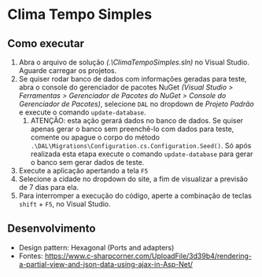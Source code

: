 # Clima Tempo Simples

## Como executar

1. Abra o arquivo de solução _(.\ClimaTempoSimples.sln)_ no Visual Studio. Aguarde carregar os projetos.
2. Se quiser rodar banco de dados com informações geradas para teste, abra o console do gerenciador de pacotes NuGet _(Visual Studio > Ferramentas > Gerenciador de Pacotes do NuGet > Console do Gerenciador de Pacotes)_, selecione `DAL` no dropdown de _Projeto Padrão_ e execute o comando `update-database`.
   1. ATENÇÃO: esta ação gerará dados no banco de dados. Se quiser apenas gerar o banco sem preenchê-lo com dados para teste, comente ou apague o corpo do método `.\DAL\Migrations\Configuration.cs.Configuration.Seed()`. Só após realizada esta etapa execute o comando `update-database` para gerar o banco sem gerar dados de teste.
3. Execute a aplicação apertando a tela `F5`
4. Selecione a cidade no dropdown do site, a fim de visualizar a previsão de 7 dias para ela.
5. Para interromper a execução do código, aperte a combinação de teclas `shift` + `F5`, no Visual Studio.

## Desenvolvimento

- Design pattern: Hexagonal (Ports and adapters)
- Fontes: https://www.c-sharpcorner.com/UploadFile/3d39b4/rendering-a-partial-view-and-json-data-using-ajax-in-Asp-Net/